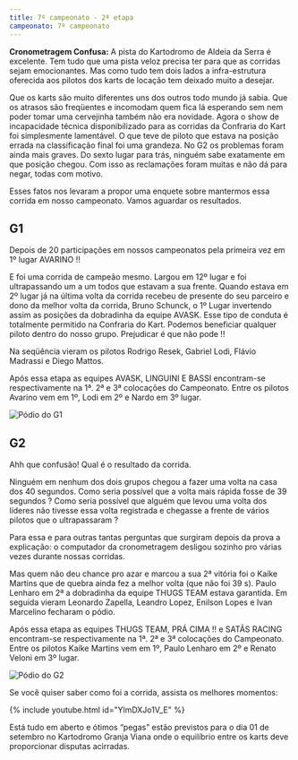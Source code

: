 ```yaml
---
title: 7º campeonato - 2ª etapa
campeonato: 7º campeonato
---
```


**Cronometragem Confusa:** 
A pista do Kartodromo de Aldeia da Serra é excelente. Tem tudo que uma pista veloz precisa ter para que as corridas sejam emocionantes. Mas como tudo tem dois lados a infra-estrutura oferecida aos pilotos dos karts de locação tem deixado muito a desejar.

Que os karts são muito diferentes uns dos outros todo mundo já sabia. Que os atrasos são freqüentes e incomodam quem fica lá esperando sem nem poder tomar uma cervejinha também não era novidade. Agora o show de incapacidade técnica disponibilizado para as corridas da Confraria do Kart foi simplesmente lamentável. O que teve de piloto que estava na posição errada na classificação final foi uma grandeza. No G2 os problemas foram ainda mais graves. Do sexto lugar para trás, ninguém sabe exatamente em que posição chegou. Com isso as reclamações foram muitas e não dá para negar, todas com motivo.

Esses fatos nos levaram a propor uma enquete sobre mantermos essa corrida em nosso campeonato. Vamos aguardar os resultados.

## G1

Depois de 20 participações em nossos campeonatos pela primeira vez em 1º lugar AVARINO !!

E foi uma corrida de campeão mesmo. Largou em 12º lugar e foi ultrapassando um a um todos que estavam a sua frente. Quando estava em 2º lugar já na última volta da corrida recebeu de presente do seu parceiro e dono da melhor volta da corrida, Bruno Schunck,  o 1º Lugar invertendo assim as posições da dobradinha da equipe AVASK. Esse tipo de conduta é totalmente permitido na Confraria do Kart. Podemos beneficiar qualquer piloto dentro do nosso grupo. Prejudicar é que não pode !!

Na seqüência vieram os pilotos Rodrigo Resek, Gabriel Lodi, Flávio Madrassi e Diego Mattos.

Após essa etapa as equipes AVASK, LINGUINI E BASSI encontram-se respectivamente na 1ª. 2ª e 3ª colocações do Campeonato. Entre os pilotos Avarino vem em 1º, Lodi em 2º e Nardo em 3º lugar.

![Pódio do G1](/uploads/Podio2013_sem2_prova02_GranjaG1.jpg)

## G2

Ahh que confusão! Qual é o resultado da corrida.

Ninguém em nenhum dos dois grupos chegou a fazer uma volta na casa dos 40 segundos. Como seria possível que a volta mais rápida fosse de 39 segundos ? Como seria possível que alguém que levou uma volta dos líderes não tivesse essa volta registrada e chegasse a frente de vários pilotos que o ultrapassaram ?

Para essa e para outras tantas perguntas que surgiram depois da prova a explicação: o computador da cronometragem desligou sozinho pro várias vezes durante nossas corridas.

Mas quem não deu chance pro azar e marcou a sua 2ª vitória foi o Kaíke Martins que de quebra ainda fez a melhor volta (que não foi 39 s). Paulo Lenharo em 2ª a dobradinha da equipe THUGS TEAM estava garantida. Em seguida vieram Leonardo Zapella, Leandro Lopez, Enilson Lopes e Ivan Marcelino fecharam o pódio.

Após essa etapa as equipes THUGS TEAM, PRÁ CIMA !! e SATÃS RACING encontram-se respectivamente na 1ª. 2ª e 3ª colocações do Campeonato. Entre os pilotos Kaíke Martins vem em 1º, Paulo Lenharo em 2º e Renato Veloni em 3º lugar.

![Pódio do G2](/uploads/Podio2013_sem2_prova02_GranjaG2.jpg)

Se você quiser saber como foi a corrida, assista os melhores momentos:

{% include youtube.html id="YlmDXJo1V_E" %}

Está tudo em aberto e ótimos “pegas” estão previstos para o dia 01 de setembro no Kartodromo Granja Viana onde o equilíbrio entre os karts deve proporcionar disputas acirradas.
